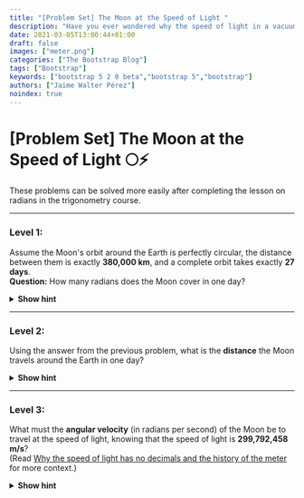 ```yaml
---
title: "[Problem Set] The Moon at the Speed of Light "
description: "Have you ever wondered why the speed of light in a vacuum is exactly 299,792,458 m/s? It is related to the history of the meter itself!"
date: 2021-03-05T13:00:44+01:00
draft: false
images: ["meter.png"]
categories: ["The Bootstrap Blog"]
tags: ["Bootstrap"]
keywords: ["bootstrap 5 2 0 beta","bootstrap 5","bootstrap"]
authors: ["Jaime Walter Pérez"]
noindex: true
---
```


# [Problem Set] The Moon at the Speed of Light 🌕⚡

These problems can be solved more easily after completing the lesson on radians in the trigonometry course.

---

### Level 1:  
Assume the Moon's orbit around the Earth is perfectly circular, the distance between them is exactly **380,000 km**, and a complete orbit takes exactly **27 days**.  
**Question:** How many radians does the Moon cover in one day?

<details>
<summary><strong>Show hint</strong></summary>
Think about how many radians are in a full circle (360 degrees). Then divide that by the number of days it takes the Moon to complete one orbit.
</details>

---

### Level 2:  
Using the answer from the previous problem, what is the **distance** the Moon travels around the Earth in one day?

<details>
<summary><strong>Show hint</strong></summary>
The distance traveled in one day depends on the radius of the orbit (380,000 km) and the fraction of the circle covered in one day. Use the circumference of the orbit as a starting point.
</details>

---

### Level 3:  
What must the **angular velocity** (in radians per second) of the Moon be to travel at the speed of light, knowing that the speed of light is **299,792,458 m/s**?  
(Read [Why the speed of light has no decimals and the history of the meter](../meter) for more context.)

<details>
<summary><strong>Show hint</strong></summary>
Angular velocity is the speed of an object divided by the radius of its path. Convert the distance between the Earth and Moon into meters and then calculate.
</details>
